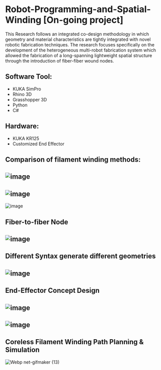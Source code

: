 # Robot-Programming-and-Spatial-Winding [On-going project]
This Research follows an integrated co-design methodology in which geometry and material characteristics are tightly integrated with novel robotic fabrication techniques. The research focuses specifically on the development of the heterogeneous multi-robot fabrication system which allowed the fabrication of a long-spanning lightweight spatial structure through the introduction of fiber-fiber wound nodes. 

## Software Tool: 
- KUKA SimPro 
- Rhino 3D
- Grasshopper 3D
- Python
- C#

## Hardware:
- KUKA KR125
- Customized End Effector

## Comparison of filament winding methods: 
![image](https://user-images.githubusercontent.com/65818525/131266690-a51b39de-0803-46b1-a545-d615b1546258.png)
---
![image](https://user-images.githubusercontent.com/65818525/131266695-810650b5-df53-44e4-8e8f-3187087328bb.png)
---
![image](https://user-images.githubusercontent.com/65818525/131266705-18578778-9db3-4c5f-a1b5-2abcc62489bc.png)


## Fiber-to-fiber Node
![image](https://user-images.githubusercontent.com/65818525/131268321-446a84ac-e33d-47c2-b654-c06cd811aa97.png)
---

## Different Syntax generate different geometries
![image](https://user-images.githubusercontent.com/65818525/131268337-5e165235-1699-4319-869b-62ecf85cf37f.png)
---

## End-Effector Concept Design
![image](https://user-images.githubusercontent.com/65818525/131268354-488cc232-06f2-434f-acbf-3898d2b35603.png)
---
![image](https://user-images.githubusercontent.com/65818525/131268370-c9c2bb7f-011a-493a-81bf-e937aad8aee4.png)
---

## Coreless Filament Winding Path Planning & Simulation
![Webp net-gifmaker (13)](https://user-images.githubusercontent.com/65818525/131268443-2cbfce28-f5ab-460f-b4c4-4dbc0758d84d.gif)

